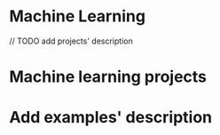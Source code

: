 # Machine Learning
// TODO add projects' description

# Machine learning projects

# Add examples' description
